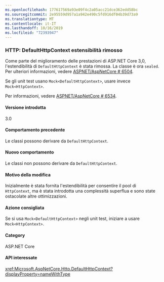 ```yaml
---
ms.openlocfilehash: 177617569a93e09f4c2a05acc21dce362edd58bc
ms.sourcegitcommit: 2e95559d957a1a942e490c5fd916df04b39d73a9
ms.translationtype: MT
ms.contentlocale: it-IT
ms.lasthandoff: 10/16/2019
ms.locfileid: "72393947"
---
```

### <a name="http-defaulthttpcontext-extensibility-removed"></a>HTTP: DefaultHttpContext estensibilità rimosso

Come parte del miglioramento delle prestazioni di ASP.NET Core 3,0, l'estendibilità di `DefaultHttpContext` è stata rimossa. La classe è ora `sealed`. Per ulteriori informazioni, vedere [ASPNET/AspNetCore # 6504](https://github.com/aspnet/AspNetCore/pull/6504).

Se gli unit test usano `Mock<DefaultHttpContext>`, usare invece `Mock<HttpContext>`. 

Per informazioni, vedere [ASPNET/AspNetCore # 6534](https://github.com/aspnet/AspNetCore/issues/6534).

#### <a name="version-introduced"></a>Versione introdotta

3.0

#### <a name="old-behavior"></a>Comportamento precedente

Le classi possono derivare da `DefaultHttpContext`.

#### <a name="new-behavior"></a>Nuovo comportamento

Le classi non possono derivare da `DefaultHttpContext`.

#### <a name="reason-for-change"></a>Motivo della modifica

Inizialmente è stata fornita l'estendibilità per consentire il pool di `HttpContext`, ma è stata introdotta una complessità superflua e sono state ostacolate altre ottimizzazioni.

#### <a name="recommended-action"></a>Azione consigliata

Se si usa `Mock<DefaultHttpContext>` negli unit test, iniziare a usare `Mock<HttpContext>`. 

#### <a name="category"></a>Category

ASP.NET Core

#### <a name="affected-apis"></a>API interessate

<xref:Microsoft.AspNetCore.Http.DefaultHttpContext?displayProperty=nameWithType>

<!--

#### Affected APIs

`T:Microsoft.AspNetCore.Http.DefaultHttpContext`

-->

